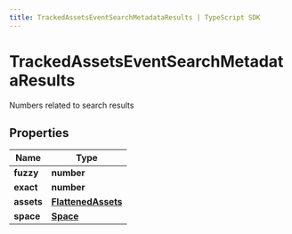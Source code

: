```yaml
---
title: TrackedAssetsEventSearchMetadataResults | TypeScript SDK
---
```



# TrackedAssetsEventSearchMetadataResults

Numbers related to search results

## Properties

Name | Type
------------ | -------------
**fuzzy** | **number**
**exact** | **number**
**assets** | [**FlattenedAssets**](FlattenedAssets)
**space** | [**Space**](Space)


